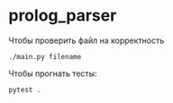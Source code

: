 # prolog_parser
Чтобы проверить файл на корректность

`./main.py filename`

Чтобы прогнать тесты:

`pytest .`
